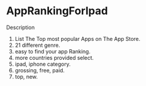 # AppRankingForIpad
Description
1) List The Top most popular Apps on The App Store. 
2) 21 different genre.
3) easy to find your app Ranking.
4) more countries provided select.
5) ipad, iphone category.
6) grossing, free, paid.
7) top, new.
